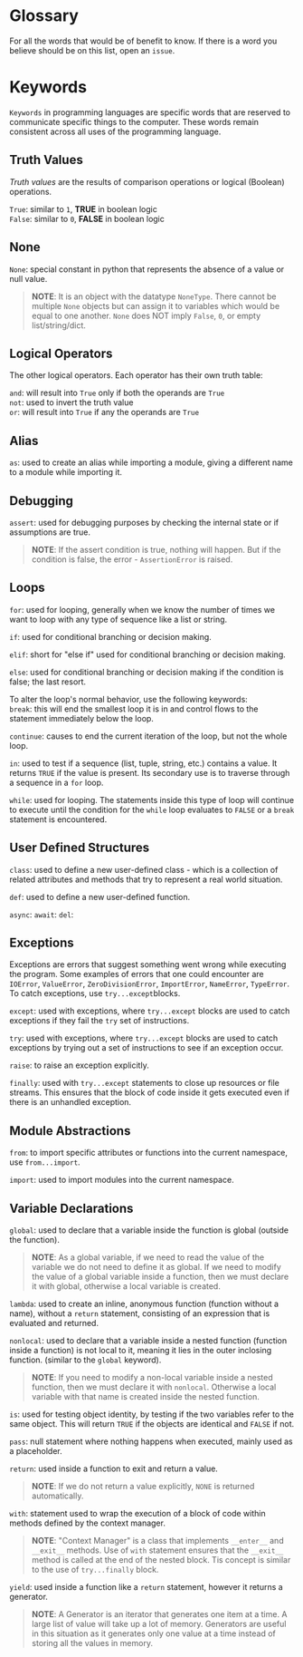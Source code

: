 # Glossary
For all the words that would be of benefit to know. If there is a word you believe should be on this list, open an `issue`.  

# Keywords

`Keywords` in programming languages are specific words that are reserved to communicate specific things to the computer. These words remain consistent across all uses of the programming language.

## Truth Values
_Truth values_ are the results of comparison operations or logical (Boolean) operations.

`True`: similar to `1`, **TRUE** in boolean logic  
`False`: similar to `0`, **FALSE** in boolean logic  

## None
`None`: special constant in python that represents the absence of a value or null value.

>**NOTE**: It is an object with the datatype `NoneType`. There cannot be multiple `None` objects but can assign it to variables which would be equal to one another. `None` does NOT imply `False`, `0`, or empty list/string/dict.

## Logical Operators
The other logical operators. Each operator has their own truth table:

`and`: will result into `True` only if both the operands are `True`  
`not`: used to invert the truth value  
`or`: will result into `True` if any the operands are `True`  

## Alias
`as`: used to create an alias while importing a module, giving a different name to a module while importing it.

## Debugging
`assert`: used for debugging purposes by checking the internal state or if assumptions are true.

>**NOTE**: If the assert condition is true, nothing will happen. But if the condition is false, the error - `AssertionError` is raised.

## Loops
`for`: used for looping, generally when we know the number of times we want to loop with any type of sequence like a list or string.  

`if`: used for conditional branching or decision making.

`elif`: short for "else if" used for conditional branching or decision making.  

`else`: used for conditional branching or decision making if the condition is false; the last resort.  

To alter the loop's normal behavior, use the following keywords:  
`break`: this will end the smallest loop it is in and control flows to the statement immediately below the loop.  

`continue`: causes to end the current iteration of the loop, but not the whole loop.  

`in`: used to test if a sequence (list, tuple, string, etc.) contains a value. It returns `TRUE` if the value is present. Its secondary use is to traverse through a sequence in a `for` loop.  

`while`: used for looping. The statements inside this type of loop will continue to execute until the condition for the `while` loop evaluates to `FALSE` or a `break` statement is encountered.  

## User Defined Structures
`class`: used to define a new user-defined class - which is a collection of related attributes and methods that try to represent a real world situation.

`def`: used to define a new user-defined function.  

`async`:
`await`:
`del`:

## Exceptions
Exceptions are errors that suggest something went wrong while executing the program. Some examples of errors that one could encounter are `IOError`, `ValueError`, `ZeroDivisionError`, `ImportError`, `NameError`, `TypeError`. To catch exceptions, use `try...except`blocks.  

`except`: used with exceptions, where `try...except` blocks are used to catch exceptions if they fail the `try` set of instructions.  

`try`: used with exceptions, where `try...except` blocks are used to catch exceptions by trying out a set of instructions to see if an exception occur.  

`raise`: to raise an exception explicitly.  

`finally`: used with `try...except` statements to close up resources or file streams. This ensures that the block of code inside it gets executed even if there is an unhandled exception.   


## Module Abstractions

`from`: to import specific attributes or functions into the current namespace, use `from...import`.   

`import`: used to import modules into the current namespace.  

## Variable Declarations
`global`: used to declare that a variable inside the function is global (outside the function).

>**NOTE**: As a global variable, if we need to read the value of the variable we do not need to define it as global. If we need to modify the value of a global variable inside a function, then we must declare it with global, otherwise a local variable is created.  

`lambda`:  used to create an inline, anonymous function (function without a name), without a `return` statement, consisting of an expression that is evaluated and returned.  

`nonlocal`:  used to declare that a variable inside a nested function (function inside a function) is not local to it, meaning it lies in the outer inclosing function. (similar to the `global` keyword).

>**NOTE**: If you need to modify a non-local variable inside a nested function, then we must declare it with `nonlocal`. Otherwise a local variable with that name is created inside the nested function.  

`is`: used for testing object identity, by testing if the two variables refer to the same object. This will return `TRUE` if the objects are identical and `FALSE` if not.  

`pass`: null statement where nothing happens when executed, mainly used as a placeholder.  

`return`: used inside a function to exit and return a value.  

>**NOTE**: If we do not return a value explicitly, `NONE` is returned automatically.  

`with`: statement used to wrap the execution of a block of code within methods defined by the context manager.  

>**NOTE**: "Context Manager" is a class that implements `__enter__` and `__exit__` methods. Use of `with` statement ensures that the `__exit__` method is called at the end of the nested block. Tis concept is similar to the use of `try...finally` block.  

`yield`: used inside a function like a `return` statement, however it returns a generator.  

>**NOTE**: A Generator is an iterator that generates one item at a time. A large list of value will take up a lot of memory. Generators are useful in this situation as it generates only one value at a time instead of storing all the values in memory.  
